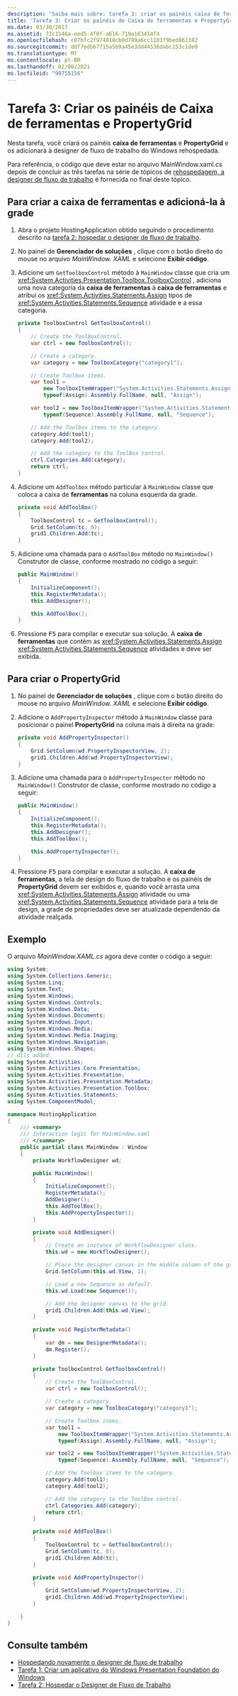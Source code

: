 ```yaml
---
description: 'Saiba mais sobre: tarefa 3: criar os painéis caixa de ferramentas e PropertyGrid'
title: 'Tarefa 3: Criar os painéis de Caixa de ferramentas e PropertyGrid'
ms.date: 03/30/2017
ms.assetid: 72c1546a-eed5-4f0f-a616-719a163414f4
ms.openlocfilehash: c07bfc2f974018cb0d789a6cc1181f9bed861382
ms.sourcegitcommit: ddf7edb67715a5b9a45e3dd44536dabc153c1de0
ms.translationtype: MT
ms.contentlocale: pt-BR
ms.lasthandoff: 02/06/2021
ms.locfileid: "99755156"
---
```

# <a name="task-3-create-the-toolbox-and-propertygrid-panes"></a>Tarefa 3: Criar os painéis de Caixa de ferramentas e PropertyGrid

Nesta tarefa, você criará os painéis **caixa de ferramentas** e **PropertyGrid** e os adicionará à designer de fluxo de trabalho do Windows rehospedada.

Para referência, o código que deve estar no arquivo MainWindow.xaml.cs depois de concluir as três tarefas na série de tópicos de [rehospedagem, a designer de fluxo de trabalho](rehosting-the-workflow-designer.md) é fornecida no final deste tópico.

## <a name="to-create-the-toolbox-and-add-it-to-the-grid"></a>Para criar a caixa de ferramentas e adicioná-la à grade

1. Abra o projeto HostingApplication obtido seguindo o procedimento descrito na [tarefa 2: hospedar o designer de fluxo de trabalho](task-2-host-the-workflow-designer.md).

2. No painel de **Gerenciador de soluções** , clique com o botão direito do mouse no arquivo *MainWindow. XAML* e selecione **Exibir código**.

3. Adicione um `GetToolboxControl` método à `MainWindow` classe que cria um <xref:System.Activities.Presentation.Toolbox.ToolboxControl> , adiciona uma nova categoria da **caixa de ferramentas** à **caixa de ferramentas** e atribui os <xref:System.Activities.Statements.Assign> tipos de <xref:System.Activities.Statements.Sequence> atividade e a essa categoria.

    ```csharp
    private ToolboxControl GetToolboxControl()
    {
        // Create the ToolBoxControl.
        var ctrl = new ToolboxControl();

        // Create a category.
        var category = new ToolboxCategory("category1");

        // Create Toolbox items.
        var tool1 =
            new ToolboxItemWrapper("System.Activities.Statements.Assign",
            typeof(Assign).Assembly.FullName, null, "Assign");

        var tool2 = new ToolboxItemWrapper("System.Activities.Statements.Sequence",
            typeof(Sequence).Assembly.FullName, null, "Sequence");

        // Add the Toolbox items to the category.
        category.Add(tool1);
        category.Add(tool2);

        // Add the category to the ToolBox control.
        ctrl.Categories.Add(category);
        return ctrl;
    }
    ```

4. Adicione um `AddToolbox` método particular à `MainWindow` classe que coloca a caixa de **ferramentas** na coluna esquerda da grade.

    ```csharp
    private void AddToolBox()
    {
        ToolboxControl tc = GetToolboxControl();
        Grid.SetColumn(tc, 0);
        grid1.Children.Add(tc);
    }
    ```

5. Adicione uma chamada para o `AddToolBox` método no `MainWindow()` Construtor de classe, conforme mostrado no código a seguir:

    ```csharp
    public MainWindow()
    {
        InitializeComponent();
        this.RegisterMetadata();
        this.AddDesigner();

        this.AddToolBox();
    }
    ```

6. Pressione <kbd>F5</kbd> para compilar e executar sua solução. A **caixa de ferramentas** que contém as <xref:System.Activities.Statements.Assign> <xref:System.Activities.Statements.Sequence> atividades e deve ser exibida.

## <a name="to-create-the-propertygrid"></a>Para criar o PropertyGrid

1. No painel de **Gerenciador de soluções** , clique com o botão direito do mouse no arquivo *MainWindow. XAML* e selecione **Exibir código**.

2. Adicione o `AddPropertyInspector` método à `MainWindow` classe para posicionar o painel **PropertyGrid** na coluna mais à direita na grade:

    ```csharp
    private void AddPropertyInspector()
    {
        Grid.SetColumn(wd.PropertyInspectorView, 2);
        grid1.Children.Add(wd.PropertyInspectorView);
    }
    ```

3. Adicione uma chamada para o `AddPropertyInspector` método no `MainWindow()` Construtor de classe, conforme mostrado no código a seguir:

    ```csharp
    public MainWindow()
    {
        InitializeComponent();
        this.RegisterMetadata();
        this.AddDesigner();
        this.AddToolBox();

        this.AddPropertyInspector();
    }
    ```

4. Pressione <kbd>F5</kbd> para compilar e executar a solução. A **caixa de ferramentas**, a tela de design do fluxo de trabalho e os painéis de **PropertyGrid** devem ser exibidos e, quando você arrasta uma <xref:System.Activities.Statements.Assign> atividade ou uma <xref:System.Activities.Statements.Sequence> atividade para a tela de design, a grade de propriedades deve ser atualizada dependendo da atividade realçada.

## <a name="example"></a>Exemplo

O arquivo *MainWindow.XAML.cs* agora deve conter o código a seguir:

```csharp
using System;
using System.Collections.Generic;
using System.Linq;
using System.Text;
using System.Windows;
using System.Windows.Controls;
using System.Windows.Data;
using System.Windows.Documents;
using System.Windows.Input;
using System.Windows.Media;
using System.Windows.Media.Imaging;
using System.Windows.Navigation;
using System.Windows.Shapes;
// dlls added.
using System.Activities;
using System.Activities.Core.Presentation;
using System.Activities.Presentation;
using System.Activities.Presentation.Metadata;
using System.Activities.Presentation.Toolbox;
using System.Activities.Statements;
using System.ComponentModel;

namespace HostingApplication
{
    /// <summary>
    /// Interaction logic for MainWindow.xaml
    /// </summary>
    public partial class MainWindow : Window
    {
        private WorkflowDesigner wd;

        public MainWindow()
        {
            InitializeComponent();
            RegisterMetadata();
            AddDesigner();
            this.AddToolBox();
            this.AddPropertyInspector();
        }

        private void AddDesigner()
        {
            // Create an instance of WorkflowDesigner class.
            this.wd = new WorkflowDesigner();

            // Place the designer canvas in the middle column of the grid.
            Grid.SetColumn(this.wd.View, 1);

            // Load a new Sequence as default.
            this.wd.Load(new Sequence());

            // Add the designer canvas to the grid.
            grid1.Children.Add(this.wd.View);
        }

        private void RegisterMetadata()
        {
            var dm = new DesignerMetadata();
            dm.Register();
        }

        private ToolboxControl GetToolboxControl()
        {
            // Create the ToolBoxControl.
            var ctrl = new ToolboxControl();

            // Create a category.
            var category = new ToolboxCategory("category1");

            // Create Toolbox items.
            var tool1 =
                new ToolboxItemWrapper("System.Activities.Statements.Assign",
                typeof(Assign).Assembly.FullName, null, "Assign");

            var tool2 = new ToolboxItemWrapper("System.Activities.Statements.Sequence",
                typeof(Sequence).Assembly.FullName, null, "Sequence");

            // Add the Toolbox items to the category.
            category.Add(tool1);
            category.Add(tool2);

            // Add the category to the ToolBox control.
            ctrl.Categories.Add(category);
            return ctrl;
        }

        private void AddToolBox()
        {
            ToolboxControl tc = GetToolboxControl();
            Grid.SetColumn(tc, 0);
            grid1.Children.Add(tc);
        }

        private void AddPropertyInspector()
        {
            Grid.SetColumn(wd.PropertyInspectorView, 2);
            grid1.Children.Add(wd.PropertyInspectorView);
        }

    }
}
```

## <a name="see-also"></a>Consulte também

- [Hospedando novamente o designer de fluxo de trabalho](rehosting-the-workflow-designer.md)
- [Tarefa 1: Criar um aplicativo do Windows Presentation Foundation do Windows](task-1-create-a-new-wpf-app.md)
- [Tarefa 2: Hospedar o Designer de Fluxo de Trabalho](task-2-host-the-workflow-designer.md)
